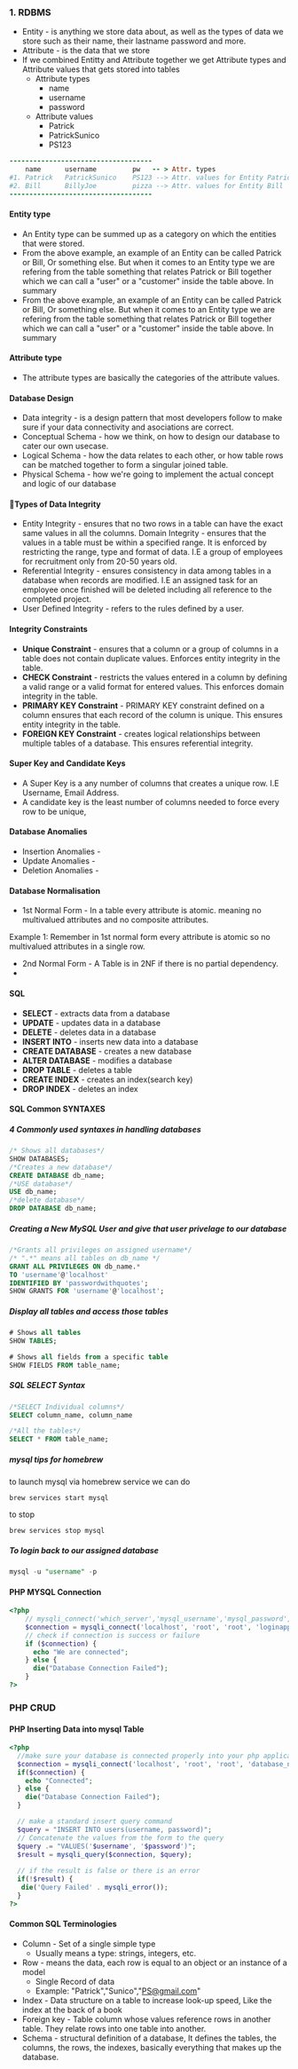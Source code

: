 

### 1. RDBMS

* Entity - is anything we store data about, as well as the types of data we store such as their name, their lastname password and more.
* Attribute - is the data that we store
* If we combined Entitty and Attribute together we get Attribute types and Attribute values that gets stored into tables
  * Attribute types 
    * name
    * username
    * password 
  * Attribute values
    * Patrick
    * PatrickSunico
    * PS123

```ruby
------------------------------------
    name      username         pw   -- > Attr. types
#1. Patrick   PatrickSunico    PS123 --> Attr. values for Entity Patrick
#2. Bill      BillyJoe         pizza --> Attr. values for Entity Bill
------------------------------------
```

#### Entity type

*  An Entity type can be summed up as a category on which the entities that were stored.
*  From the above example, an example of an Entity can be called Patrick or Bill, Or something else. But when it comes to an Entity type we are refering from the table something that relates Patrick or Bill together which we can call a "user" or a "customer" inside the table above. In summary
*  From the above example, an example of an Entity can be called Patrick or Bill, Or something else. But when it comes to an Entity type we are refering from the table something that relates Patrick or Bill together which we can call a "user" or a "customer" inside the table above. In summary
#### Attribute type

* The attribute types are basically the categories of the attribute values.

#### Database Design

* Data integrity - is a design pattern that most developers follow to make sure if your data connectivity and asociations are correct.
* Conceptual Schema - how we think, on how to design our database to cater our own usecase.
* Logical Schema - how the data relates to each other, or how table rows can be matched together to form a singular joined table. 
* Physical Schema - how we're going to implement the actual concept and logic of our database

#### Types of Data Integrity

* Entity Integrity - ensures that no two rows in a table can have the exact same values in all the columns.
  Domain Integrity - ensures that the values in a table must be within a specified range. It is enforced by restricting the range, type and format of data. I.E a group of employees for recruitment only from 20-50 years old.
* Referential Integrity - ensures consistency in data among tables in a database when records are modified. I.E an assigned task for an employee once finished will be deleted including all reference to the completed project.
* User Defined Integrity - refers to the rules defined by a user.



#### Integrity Constraints

* **Unique Constraint** -  ensures that a column or a group of columns in a table does not contain duplicate values. Enforces entity integrity in the table.
* **CHECK Constraint** - restricts the values entered in a column by defining a valid range or a valid format for entered values. This enforces domain integrity in the table.
* **PRIMARY KEY Constraint** - PRIMARY KEY constraint defined on a column ensures that each record of the column is unique. This ensures entity integrity in the table.
* **FOREIGN KEY Constraint** - creates logical relationships between multiple tables of a database. This ensures referential integrity. 


#### Super Key and Candidate Keys

* A Super Key is a any number of columns that creates a unique row. I.E Username, Email Address.
* A candidate key is the least number of columns needed to force every row to be unique,

#### Database Anomalies 

* Insertion Anomalies -
* Update Anomalies - 
* Deletion Anomalies - 

#### Database Normalisation 

* 1st Normal Form - In a table every attribute is atomic. meaning no multivalued attributes and no composite attributes.

Example 1: Remember in 1st normal form every attribute is atomic so no multivalued attributes in a single row. 

* 2nd Normal Form - A Table is in 2NF if there is no partial dependency. 
* ​






#### SQL

* **SELECT** - extracts data from a database
* **UPDATE** - updates data in a database
* **DELETE** - deletes data in a database
* **INSERT INTO** - inserts new data into a database
* **CREATE DATABASE** - creates a new database
* **ALTER DATABASE** - modifies a database
* **DROP TABLE** - deletes a table 
* **CREATE INDEX** - creates an index(search key)
* **DROP INDEX** - deletes an index



#### SQL Common SYNTAXES

##### 4 Commonly used syntaxes in handling databases

```sql
/* Shows all databases*/
SHOW DATABASES;
/*Creates a new database*/
CREATE DATABASE db_name;
/*USE database*/
USE db_name;
/*delete database*/
DROP DATABASE db_name;
```

##### Creating a New MySQL User and give that user privelage to our database

```sql
/*Grants all privileges on assigned username*/
/* ".*" means all tables on db_name */
GRANT ALL PRIVILEGES ON db_name.*
TO 'username'@'localhost'
IDENTIFIED BY 'passwordwithquotes';
SHOW GRANTS FOR 'username'@'localhost';
```

##### Display all tables and access those tables

```sql
# Shows all tables
SHOW TABLES;

# Shows all fields from a specific table
SHOW FIELDS FROM table_name;
```

##### SQL SELECT Syntax

```sql
/*SELECT Individual columns*/
SELECT column_name, column_name

/*All the tables*/
SELECT * FROM table_name;
```

##### mysql tips for homebrew

to launch mysql via homebrew service we can do

```unix
brew services start mysql
```

to stop

```unix
brew services stop mysql
```

##### To login back to our assigned database

```sql
mysql -u "username" -p
```

#### PHP MYSQL Connection

```php
<?php 
  	// mysqli_connect('which_server','mysql_username','mysql_password','database_name')
	$connection = mysqli_connect('localhost', 'root', 'root', 'loginapp');
	// check if connection is success or failure 
    if ($connection) {
      echo "We are connected";
    } else {
      die("Database Connection Failed");
    }
?>
```

### PHP CRUD

#### PHP Inserting Data into mysql Table

```php
<?php
  //make sure your database is connected properly into your php application
  $connection = mysqli_connect('localhost', 'root', 'root', 'database_name');
  if($connection) {
  	echo "Connected";
  } else {
  	die("Database Connection Failed");
  }

  // make a standard insert query command
  $query = "INSERT INTO users(username, password)";
  // Concatenate the values from the form to the query
  $query .= "VALUES('$username', '$password')";
  $result = mysqli_query($connection, $query);
  
  // if the result is false or there is an error
  if(!$result) {
   die('Query Failed' . mysqli_error());
  }
?>
```





#### Common SQL Terminologies

- Column - Set of a single simple type
  - Usually means a type: strings, integers, etc.
- Row - means the data, each row is equal to an object or an instance of a model
  - Single Record of data
  - Example: "Patrick","Sunico","PS@gmail.com"
- Index - Data structure on a table to increase look-up speed, Like the index at the back of a book
- Foreign key - Table column whose values reference rows in another table. They relate rows into one table into another.
- Schema - structural definition of a database, It defines the tables, the columns, the rows, the indexes, basically everything that makes up the database.




